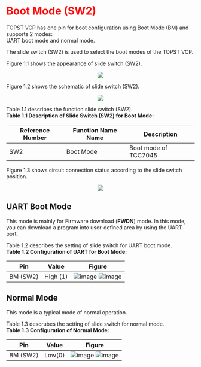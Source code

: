 <h1 style="color:red">
  Boot Mode (SW2)
</h1>


TOPST VCP has one pin for boot configuration using Boot Mode (BM) and supports 2 modes:  
UART boot mode and normal mode.

The slide switch (SW2) is used to select the boot modes of the TOPST VCP.


Figure 1.1 shows the appearance of slide switch (SW2).

<p align="center"><img src="https://github.com/Topst-Dev/Documentation/assets/161264431/e26dd2fc-66ff-40d9-ba98-e5590616b00d"></p>


Figure 1.2 shows the schematic of slide switch (SW2).

<p align="center"><img src="https://github.com/Topst-Dev/Documentation/assets/161264431/8a457adc-4d55-4472-bee0-834ac9e5a1a8"></p>

Table 1.1 describes the function slide switch (SW2).  
**Table 1.1 Description of Slide Switch (SW2) for Boot Mode:**  

| Reference Number | Function Name Name | Description                               |
|------------------|--------------------|-------------------------------------------|
|       SW2        |      Boot Mode     |  Boot mode of TCC7045                     |  

  

Figure 1.3 shows circuit connection status according to the slide switch position.
<p align="center"><img src="https://github.com/Topst-Dev/Documentation/assets/161264431/61949a2f-b2cd-4934-8759-2719dc0052a9"></p>


## UART Boot Mode
This mode is mainly for Firmware download (**FWDN**) mode.
In this mode, you can download a program into user-defined area by using the UART port.


Table 1.2 describes the setting of slide switch for UART boot mode.  
 **Table 1.2 Configuration of UART for Boot Mode:**   
 
| Pin | Value | Figure                               |
|-----|-------|-------------------------------------|
| BM (SW2) | High (1) |  ![image](https://github.com/Topst-Dev/Documentation/assets/161264431/e5df491e-1776-4b1f-9e91-1c2dd5e61025)    ![image](https://github.com/Topst-Dev/Documentation/assets/161264431/a66a2c96-fcb8-4f06-b0ca-6ec863292b8b)        |  

 




## Normal Mode
This mode is a typical mode of normal operation.


Table 1.3 descrubes the setting of slide switch for normal mode.  
**Table 1.3 Configuration of Normal Mode:**  

| Pin | Value | Figure                               |
|-----|-------|-------------------------------------|
| BM (SW2) | Low(0) |  ![image](https://github.com/Topst-Dev/Documentation/assets/161264431/e22dedaf-ba40-4d03-8490-60fe2bd6ba5d)     ![image](https://github.com/Topst-Dev/Documentation/assets/161264431/2f871000-ab0c-4f81-bfdb-31fc05373906)      |  

 

